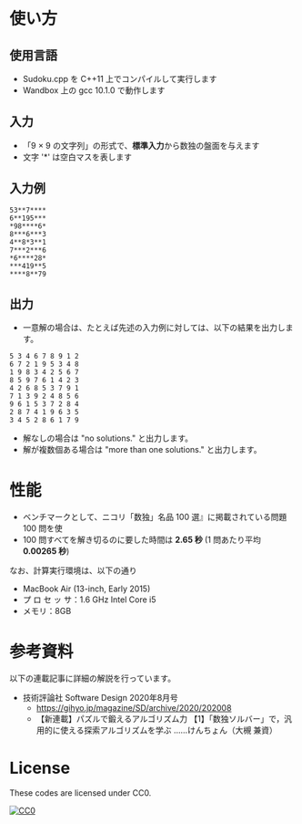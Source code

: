 # 使い方

## 使用言語

- Sudoku.cpp を C++11 上でコンパイルして実行します
- Wandbox 上の gcc 10.1.0 で動作します



## 入力

- 「9 × 9 の文字列」の形式で、**標準入力**から数独の盤面を与えます
- 文字 '*' は空白マスを表します



## 入力例

```
53**7****
6**195***
*98****6*
8***6***3
4**8*3**1
7***2***6
*6****28*
***419**5
****8**79
```



## 出力

- 一意解の場合は、たとえば先述の入力例に対しては、以下の結果を出力します。

```
5 3 4 6 7 8 9 1 2 
6 7 2 1 9 5 3 4 8 
1 9 8 3 4 2 5 6 7 
8 5 9 7 6 1 4 2 3 
4 2 6 8 5 3 7 9 1 
7 1 3 9 2 4 8 5 6 
9 6 1 5 3 7 2 8 4 
2 8 7 4 1 9 6 3 5 
3 4 5 2 8 6 1 7 9 
```



- 解なしの場合は "no solutions." と出力します。
- 解が複数個ある場合は "more than one solutions." と出力します。



# 性能

- ベンチマークとして、ニコリ「数独」名品 100 選』に掲載されている問題 100 問を使
- 100 問すべてを解き切るのに要した時間は **2.65 秒** (1 問あたり平均 **0.00265 秒**)



なお、計算実行環境は、以下の通り

- MacBook Air (13-inch, Early 2015)
- プ ロ セ ッ サ：1.6 GHz Intel Core i5
- メモリ：8GB



# 参考資料

以下の連載記事に詳細の解説を行っています。

- 技術評論社 Software Design 2020年8月号 
  - https://gihyo.jp/magazine/SD/archive/2020/202008
  - 【新連載】パズルで鍛えるアルゴリズム力
    【1】「数独ソルバー」で，汎用的に使える探索アルゴリズムを学ぶ
    ……けんちょん（大槻 兼資）



# License

These codes are licensed under CC0.

[![CC0](http://i.creativecommons.org/p/zero/1.0/88x31.png "CC0")](http://creativecommons.org/publicdomain/zero/1.0/deed.ja)
